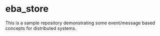 # eba_store
This is a sample repository demonstrating some event/message based concepts for distributed systems.
